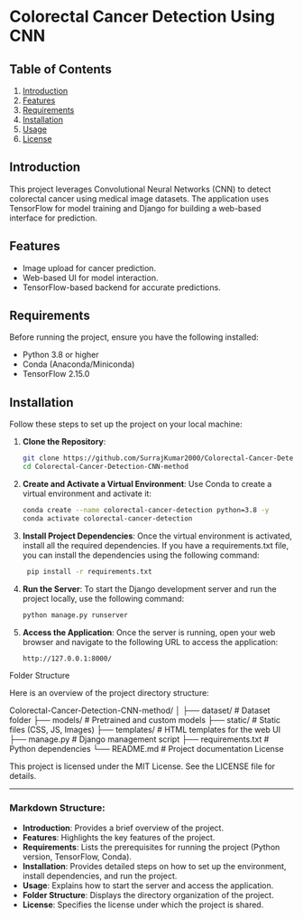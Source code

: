 # Colorectal Cancer Detection Using CNN

## Table of Contents
1. [Introduction](#introduction)
2. [Features](#features)
3. [Requirements](#requirements)
4. [Installation](#installation)
5. [Usage](#usage)
6. [License](#license)

## Introduction
This project leverages Convolutional Neural Networks (CNN) to detect colorectal cancer using medical image datasets. The application uses TensorFlow for model training and Django for building a web-based interface for prediction.

## Features
- Image upload for cancer prediction.
- Web-based UI for model interaction.
- TensorFlow-based backend for accurate predictions.

## Requirements
Before running the project, ensure you have the following installed:
- Python 3.8 or higher
- Conda (Anaconda/Miniconda)
- TensorFlow 2.15.0

## Installation

Follow these steps to set up the project on your local machine:

1. **Clone the Repository**:
   ```bash
   git clone https://github.com/SurrajKumar2000/Colorectal-Cancer-Detection-CNN-method.git
   cd Colorectal-Cancer-Detection-CNN-method
   
2. **Create and Activate a Virtual Environment**:
Use Conda to create a virtual environment and activate it:
   ```bash
   conda create --name colorectal-cancer-detection python=3.8 -y
   conda activate colorectal-cancer-detection

3. **Install Project Dependencies**:
Once the virtual environment is activated, install all the required dependencies. If you have a requirements.txt file, you can install the dependencies using the following command:
   ```bash
    pip install -r requirements.txt

5. **Run the Server**:
To start the Django development server and run the project locally, use the following command:
   ```bash
   python manage.py runserver

6. **Access the Application**:
Once the server is running, open your web browser and navigate to the following URL to access the application:
   ```bash
   http://127.0.0.1:8000/

Folder Structure

Here is an overview of the project directory structure:

Colorectal-Cancer-Detection-CNN-method/
│
├── dataset/                # Dataset folder
├── models/                 # Pretrained and custom models
├── static/                 # Static files (CSS, JS, Images)
├── templates/              # HTML templates for the web UI
├── manage.py               # Django management script
├── requirements.txt        # Python dependencies
└── README.md               # Project documentation
License

This project is licensed under the MIT License. See the LICENSE file for details.


---

### **Markdown Structure:**
- **Introduction**: Provides a brief overview of the project.
- **Features**: Highlights the key features of the project.
- **Requirements**: Lists the prerequisites for running the project (Python version, TensorFlow, Conda).
- **Installation**: Provides detailed steps on how to set up the environment, install dependencies, and run the project.
- **Usage**: Explains how to start the server and access the application.
- **Folder Structure**: Displays the directory organization of the project.
- **License**: Specifies the license under which the project is shared.

